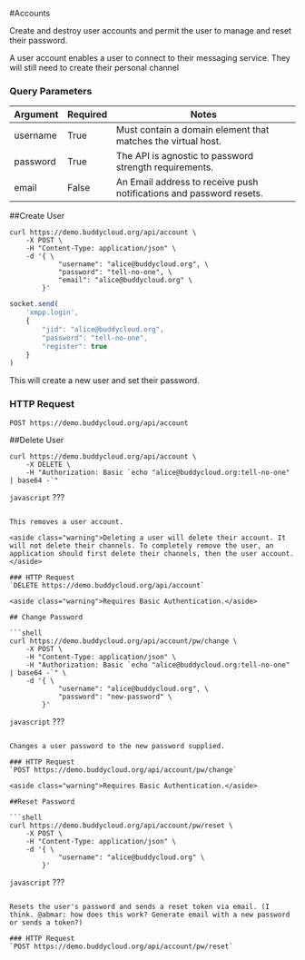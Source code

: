 #Accounts

Create and destroy user accounts and permit the user to manage and reset their password.

<aside class="notice">A user account enables a user to connect to their messaging service. They will still need to create their personal channel</aside>

### Query Parameters

Argument   | Required | Notes
---------- | -------- |------------
username   | True     | Must contain a domain element that matches the virtual host.
password   | True     | The API is agnostic to password strength requirements.
email      | False    | An Email address to receive push notifications and password resets.

##Create User

```shell 
curl https://demo.buddycloud.org/api/account \
    -X POST \
    -H "Content-Type: application/json" \
    -d '{ \
            "username": "alice@buddycloud.org", \
            "password": "tell-no-one", \
            "email": "alice@buddycloud.org" \
        }'
```

```javascript
socket.send(
    'xmpp.login',
    {
        "jid": "alice@buddycloud.org",
        "password": "tell-no-one",
        "register": true
    }
)
```

This will create a new user and set their password. 

### HTTP Request
`POST https://demo.buddycloud.org/api/account`

##Delete User

```shell
curl https://demo.buddycloud.org/api/account \
    -X DELETE \
    -H "Authorization: Basic `echo "alice@buddycloud.org:tell-no-one" | base64 -`"
```

```javascript```
???
```

This removes a user account.

<aside class="warning">Deleting a user will delete their account. It will not delete their channels. To completely remove the user, an application should first delete their channels, then the user account.</aside>

### HTTP Request
`DELETE https://demo.buddycloud.org/api/account`

<aside class="warning">Requires Basic Authentication.</aside>

## Change Password

```shell 
curl https://demo.buddycloud.org/api/account/pw/change \
    -X POST \
    -H "Content-Type: application/json" \
    -H "Authorization: Basic `echo "alice@buddycloud.org:tell-no-one" | base64 -`" \
    -d '{ \
            "username": "alice@buddycloud.org", \
            "password": "new-password" \
        }'
```

```javascript```
???
```

Changes a user password to the new password supplied.

### HTTP Request
`POST https://demo.buddycloud.org/api/account/pw/change`

<aside class="warning">Requires Basic Authentication.</aside>

##Reset Password

```shell 
curl https://demo.buddycloud.org/api/account/pw/reset \
    -X POST \
    -H "Content-Type: application/json" \
    -d '{ \
            "username": "alice@buddycloud.org" \
        }'
```

```javascript```
???
```

Resets the user's password and sends a reset token via email. (I think. @abmar: how does this work? Generate email with a new password or sends a token?)

### HTTP Request
`POST https://demo.buddycloud.org/api/account/pw/reset`
